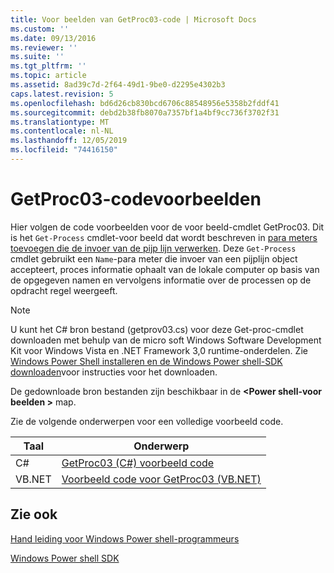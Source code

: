 ```yaml
---
title: Voor beelden van GetProc03-code | Microsoft Docs
ms.custom: ''
ms.date: 09/13/2016
ms.reviewer: ''
ms.suite: ''
ms.tgt_pltfrm: ''
ms.topic: article
ms.assetid: 8ad39c7d-2f64-49d1-9be0-d2295e4302b3
caps.latest.revision: 5
ms.openlocfilehash: bd6d26cb830bcd6706c88548956e5358b2fddf41
ms.sourcegitcommit: debd2b38fb8070a7357bf1a4bf9cc736f3702f31
ms.translationtype: MT
ms.contentlocale: nl-NL
ms.lasthandoff: 12/05/2019
ms.locfileid: "74416150"
---
```

# <a name="getproc03-code-samples"></a>GetProc03-codevoorbeelden

Hier volgen de code voorbeelden voor de voor beeld-cmdlet GetProc03. Dit is het `Get-Process` cmdlet-voor beeld dat wordt beschreven in [para meters toevoegen die de invoer van de pijp lijn verwerken](../cmdlet/adding-parameters-that-process-pipeline-input.md). Deze `Get-Process` cmdlet gebruikt een `Name`-para meter die invoer van een pijplijn object accepteert, proces informatie ophaalt van de lokale computer op basis van de opgegeven namen en vervolgens informatie over de processen op de opdracht regel weergeeft.

> [!NOTE]
> U kunt het C# bron bestand (getprov03.cs) voor deze Get-proc-cmdlet downloaden met behulp van de micro soft Windows Software Development Kit voor Windows Vista en .NET Framework 3,0 runtime-onderdelen. Zie [Windows Power Shell installeren en de Windows Power shell-SDK downloaden](/powershell/scripting/developer/installing-the-windows-powershell-sdk)voor instructies voor het downloaden.
>
> De gedownloade bron bestanden zijn beschikbaar in de **\<Power shell-voor beelden >** map.

Zie de volgende onderwerpen voor een volledige voorbeeld code.

|Taal|Onderwerp|
|--------------|-----------|
|C#|[GetProc03 (C#) voorbeeld code](./getproc03-csharp-sample-code.md)|
|VB.NET|[Voorbeeld code voor GetProc03 (VB.NET)](./getproc03-vb-net-sample-code.md)|

## <a name="see-also"></a>Zie ook

[Hand leiding voor Windows Power shell-programmeurs](./windows-powershell-programmer-s-guide.md)

[Windows Power shell SDK](../windows-powershell-reference.md)
